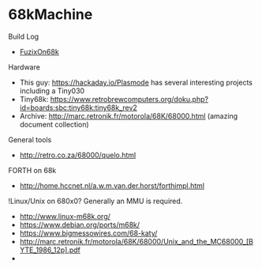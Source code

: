 # 68kMachine

Build Log

 * [FuzixOn68k](FuzixOn68k.md)

Hardware

 * This guy: https://hackaday.io/Plasmode has several interesting projects including a Tiny030
 * Tiny68k: https://www.retrobrewcomputers.org/doku.php?id=boards:sbc:tiny68k:tiny68k_rev2
 * Archive: http://marc.retronik.fr/motorola/68K/68000.html (amazing document collection)

General tools

 * http://retro.co.za/68000/quelo.html

FORTH on 68k

 * http://home.hccnet.nl/a.w.m.van.der.horst/forthimpl.html

!Linux/Unix on 680x0?  Generally an MMU is required.

 * http://www.linux-m68k.org/
 * https://www.debian.org/ports/m68k/
 * https://www.bigmessowires.com/68-katy/
 * http://marc.retronik.fr/motorola/68K/68000/Unix_and_the_MC68000_[BYTE_1986_12p].pdf
*
